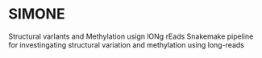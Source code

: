 # SIMONE
Structural varIants and Methylation usign lONg rEads
Snakemake pipeline for investingating structural variation and methylation using long-reads
